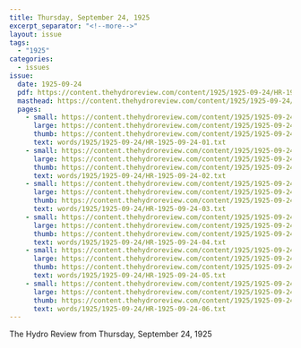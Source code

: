 ```yaml
---
title: Thursday, September 24, 1925
excerpt_separator: "<!--more-->"
layout: issue
tags:
  - "1925"
categories:
  - issues
issue:
  date: 1925-09-24
  pdf: https://content.thehydroreview.com/content/1925/1925-09-24/HR-1925-09-24.pdf
  masthead: https://content.thehydroreview.com/content/1925/1925-09-24/masthead/HR-1925-09-24.jpg
  pages:
    - small: https://content.thehydroreview.com/content/1925/1925-09-24/small/HR-1925-09-24-01.jpg
      large: https://content.thehydroreview.com/content/1925/1925-09-24/large/HR-1925-09-24-01.jpg
      thumb: https://content.thehydroreview.com/content/1925/1925-09-24/thumbnails/HR-1925-09-24-01.jpg
      text: words/1925/1925-09-24/HR-1925-09-24-01.txt
    - small: https://content.thehydroreview.com/content/1925/1925-09-24/small/HR-1925-09-24-02.jpg
      large: https://content.thehydroreview.com/content/1925/1925-09-24/large/HR-1925-09-24-02.jpg
      thumb: https://content.thehydroreview.com/content/1925/1925-09-24/thumbnails/HR-1925-09-24-02.jpg
      text: words/1925/1925-09-24/HR-1925-09-24-02.txt
    - small: https://content.thehydroreview.com/content/1925/1925-09-24/small/HR-1925-09-24-03.jpg
      large: https://content.thehydroreview.com/content/1925/1925-09-24/large/HR-1925-09-24-03.jpg
      thumb: https://content.thehydroreview.com/content/1925/1925-09-24/thumbnails/HR-1925-09-24-03.jpg
      text: words/1925/1925-09-24/HR-1925-09-24-03.txt
    - small: https://content.thehydroreview.com/content/1925/1925-09-24/small/HR-1925-09-24-04.jpg
      large: https://content.thehydroreview.com/content/1925/1925-09-24/large/HR-1925-09-24-04.jpg
      thumb: https://content.thehydroreview.com/content/1925/1925-09-24/thumbnails/HR-1925-09-24-04.jpg
      text: words/1925/1925-09-24/HR-1925-09-24-04.txt
    - small: https://content.thehydroreview.com/content/1925/1925-09-24/small/HR-1925-09-24-05.jpg
      large: https://content.thehydroreview.com/content/1925/1925-09-24/large/HR-1925-09-24-05.jpg
      thumb: https://content.thehydroreview.com/content/1925/1925-09-24/thumbnails/HR-1925-09-24-05.jpg
      text: words/1925/1925-09-24/HR-1925-09-24-05.txt
    - small: https://content.thehydroreview.com/content/1925/1925-09-24/small/HR-1925-09-24-06.jpg
      large: https://content.thehydroreview.com/content/1925/1925-09-24/large/HR-1925-09-24-06.jpg
      thumb: https://content.thehydroreview.com/content/1925/1925-09-24/thumbnails/HR-1925-09-24-06.jpg
      text: words/1925/1925-09-24/HR-1925-09-24-06.txt
---
```


The Hydro Review from Thursday, September 24, 1925

<!--more-->

